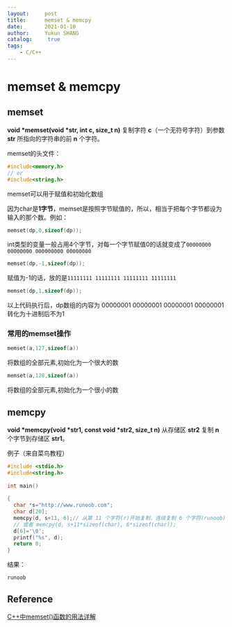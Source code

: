 ```yaml
---
layout:     post
title:      memset & memcpy
date:       2021-01-10
author:     Yukun SHANG
catalog: 	 true
tags:
    - C/C++
---
```


# memset & memcpy

## memset

**void \*memset(void \*str, int c, size_t n)** 复制字符 **c**（一个无符号字符）到参数 **str** 所指向的字符串的前 **n** 个字符。

memset的头文件：

```c++
#include<memory.h>
// or
#include<string.h>
```

memset可以用于赋值和初始化数组

因为char是**1字节**，memset是按照字节赋值的，所以，相当于把每个字节都设为输入的那个数。例如：

```c++
memset(dp,0,sizeof(dp));  
```

int类型的变量一般占用4个字节，对每一个字节赋值0的话就变成了`00000000 00000000 000000000 00000000`

```c++
memset(dp,-1,sizeof(dp));  
```

赋值为-1的话，放的是`11111111 11111111 11111111 11111111 `

```c++
memset(dp,1,sizeof(dp));  
```

以上代码执行后，dp数组的内容为 00000001 00000001 00000001 00000001 转化为十进制后不为1

### 常用的memset操作

```c++
memset(a,127,sizeof(a))
```

将数组的全部元素,初始化为一个很大的数

```c++
memset(a,128,sizeof(a))
```

将数组的全部元素,初始化为一个很小的数



## memcpy

 **void \*memcpy(void \*str1, const void \*str2, size_t n)** 从存储区 **str2** 复制 **n** 个字节到存储区 **str1**。

例子（来自菜鸟教程）

```c++
#include <stdio.h>
#include<string.h>
 
int main()
 
{
  char *s="http://www.runoob.com";
  char d[20];
  memcpy(d, s+11, 6);// 从第 11 个字符(r)开始复制，连续复制 6 个字符(runoob)
  // 或者 memcpy(d, s+11*sizeof(char), 6*sizeof(char));
  d[6]='\0';
  printf("%s", d);
  return 0;
}
```

结果：

```
runoob
```





## Reference

[C++中memset()函数的用法详解](https://blog.csdn.net/lyj2014211626/article/details/65481630)

